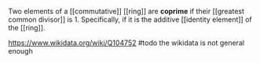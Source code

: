 Two elements of a [[commutative]] [[ring]] are **coprime** if their  [[greatest common divisor]] is $1$. Specifically, if it is the additive [[identity element]] of the [[ring]].

https://www.wikidata.org/wiki/Q104752
#todo the wikidata is not general enough